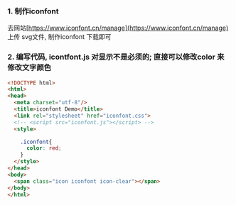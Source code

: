 ### 1. 制作iconfont 
去网站[https://www.iconfont.cn/manage](https://www.iconfont.cn/manage) 上传  svg文件, 制作iconfont 下载即可

### 2. 编写代码, icontfont.js 对显示不是必须的; 直接可以修改color 来修改文字颜色
```html
<!DOCTYPE html>
<html>
<head>
  <meta charset="utf-8"/>
  <title>iconfont Demo</title>
  <link rel="stylesheet" href="iconfont.css">
  <!-- <script src="iconfont.js"></script> -->
  <style>

    .iconfont{
      color: red;
    }
  </style>
</head>
<body>
  <span class="icon iconfont icon-clear"></span>
</body>
</html>

```
